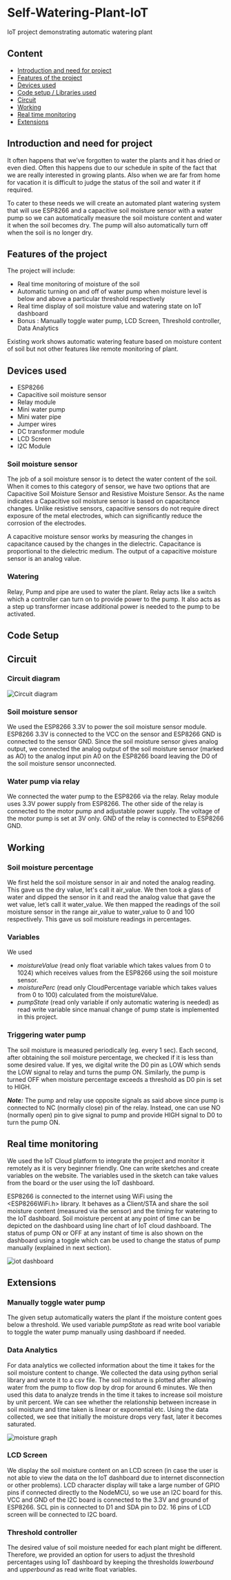 # Self-Watering-Plant-IoT
IoT project demonstrating automatic watering plant

## Content
* [Introduction and need for project](https://github.com/pujita19/Self-Watering-Plant-IoT#introduction-and-need-for-project)
* [Features of the project](https://github.com/pujita19/Self-Watering-Plant-IoT#features-of-the-project)
* [Devices used](https://github.com/pujita19/Self-Watering-Plant-IoT#devices-used)
* [Code setup / Libraries used](https://github.com/pujita19/Self-Watering-Plant-IoT#code-setup)
* [Circuit](https://github.com/pujita19/Self-Watering-Plant-IoT#circuit)
* [Working](https://github.com/pujita19/Self-Watering-Plant-IoT#working)
* [Real time monitoring](https://github.com/pujita19/Self-Watering-Plant-IoT#real-time-monitoring)
* [Extensions](https://github.com/pujita19/Self-Watering-Plant-IoT#extensions)


## Introduction and need for project
It often happens that we’ve forgotten to water the plants and it has dried or even died. Often this happens due to our schedule in spite of the fact that we are really interested in growing plants. Also when we are far from home for vacation it is difficult to judge the status of the soil and water it if required.

To cater to these needs we will create an automated plant watering system that will use ESP8266 and a capacitive soil moisture sensor with a water pump so we can automatically measure the soil moisture content and water it when the soil becomes dry. The pump will also automatically turn off when the soil is no longer dry.

## Features of the project

The project will include:
* Real time monitoring of moisture of the soil
* Automatic turning on and off of water pump when moisture level is below and above a particular threshold respectively
* Real time display of soil moisture value and watering state on IoT dashboard
* Bonus : Manually toggle water pump, LCD Screen, Threshold controller, Data Analytics

Existing work shows automatic watering feature based on moisture content of soil but not other features like remote monitoring of plant.

## Devices used

* ESP8266
* Capacitive soil moisture sensor
* Relay module
* Mini water pump
* Mini water pipe
* Jumper wires
* DC transformer module
* LCD Screen
* I2C Module

### Soil moisture sensor
The job of a soil moisture sensor is to detect the water content of the soil. When it comes to this category of sensor, we have two options that are Capacitive Soil Moisture Sensor and Resistive Moisture Sensor. As the name indicates a Capacitive soil moisture sensor is based on capacitance changes. Unlike resistive sensors, capacitive sensors do not require direct exposure of the metal electrodes, which can significantly reduce the corrosion of the electrodes.

A capacitive moisture sensor works by measuring the changes in capacitance caused by the changes in the dielectric. Capacitance is proportional to the dielectric medium. The output of a capacitive moisture sensor is an analog value. 

### Watering 
Relay, Pump and pipe are used to water the plant. Relay acts like a switch which a controller can turn on to provide power to the pump. It also acts as a step up transformer incase additional power is needed to the pump to be activated.

## Code Setup

## Circuit 
### Circuit diagram
![Circuit diagram](/circuit_diagram.png)

### Soil moisture sensor
We used the ESP8266 3.3V to power the soil moisture sensor module. ESP8266 3.3V is connected to the VCC on the sensor and ESP8266 GND is connected to the sensor GND. Since the soil moisture sensor gives analog output, we connected the analog output of the soil moisture sensor (marked as AO) to the analog input pin A0 on the ESP8266 board leaving the D0 of the soil moisture sensor unconnected.

###  Water pump via relay
We connected the water pump to the ESP8266 via the relay. Relay module uses 3.3V power supply from ESP8266. The other side of the relay is connected to the motor pump and adjustable power supply. The voltage of the motor pump is set at 3V only. GND of the relay is connected to ESP8266 GND.

## Working

### Soil moisture percentage
We first held the soil moisture sensor in air and noted the analog reading. This gave us the dry value, let's call it air_value. We then took a glass of water and dipped the sensor in it and read the analog value that gave the wet value, let’s call it water_value. We then mapped the readings of the soil moisture sensor in the range air_value to water_value to 0 and 100 respectively. This gave us soil moisture readings in percentages.

### Variables
We used 
* *moistureValue* (read only float variable which takes values from 0 to 1024) which receives values from the ESP8266 using the soil moisture sensor.
* *moisturePerc* (read only CloudPercentage variable which takes values from 0 to 100) calculated from the moistureValue.
* *pumpState* (read only variable if only automatic watering is needed) as read write variable since manual change of pump state is implemented in this project.

### Triggering water pump
The soil moisture is measured periodically (eg. every 1 sec). Each second, after obtaining the soil moisture percentage, we checked if it is less than some desired value. If yes, we digital write the D0 pin as LOW which sends the LOW signal to relay and turns the pump ON. Similarly, the pump is turned OFF when moisture percentage exceeds a threshold as D0 pin is set to HIGH. 

***Note:*** The pump and relay use opposite signals as said above since pump is connected to NC (normally close) pin of the relay. Instead, one can use NO (normally open) pin to give signal to pump and provide HIGH signal to D0 to turn the pump ON.

## Real time monitoring
We used the IoT Cloud platform to integrate the project and monitor it remotely as it is very beginner friendly. One can write sketches and create variables on the website. The variables used in the sketch can take values from the board or the user using the IoT dashboard.

ESP8266 is connected to the internet using WiFi using the <ESP8266WiFi.h> library. It behaves as a Client/STA and share the soil moisture content (measured via the sensor) and the timing for watering to the IoT dashboard. 
Soil moisture percent at any point of time can be depicted on the dashboard using line chart of IoT cloud dashboard.
The status of pump ON or OFF at any instant of time is also shown on the dashboard using a toggle which can be used to change the status of pump manually (explained in next section).

![iot dashboard](/iot_cloud_dashboard.png)

## Extensions
### Manually toggle water pump
The given setup automatically waters the plant if the moisture content goes below a threshold. We used variable *pumpState* as read write bool variable to toggle the water pump manually using dashboard if needed.

### Data Analytics
For data analytics we collected information about the time it takes for the soil moisture content to change. We collected the data using python serial library and wrote it to a csv file. The soil moisture is plotted after allowing water from the pump to flow dop by drop for around 6 minutes.  We then used this data to analyze trends in the time it takes to increase soil moisture by unit percent. We can see whether the relationship between increase in soil moisture and time taken is linear or exponential etc. Using the data collected, we see that initially the moisture drops very fast, later it becomes saturated.

![moisture graph](/line-graph.png)

### LCD Screen
We display the soil moisture content on an LCD screen (in case the user is not able to view the data on the IoT dashboard due to internet disconnection or other problems). LCD character display will take a large number of GPIO pins if connected directly to the NodeMCU, so we use an I2C board for this. VCC and GND of the I2C board is connected to the 3.3V and ground of ESP8266. SCL pin is connected to D1 and SDA pin to D2. 16 pins of LCD screen will be connected to I2C board. 

### Threshold controller
The desired value of soil moisture needed for each plant might be different. Therefore, we provided an option for users to adjust the threshold percentages using IoT dashboard by keeping the thresholds *lowerbound* and *upperbound* as read write float variables. 

